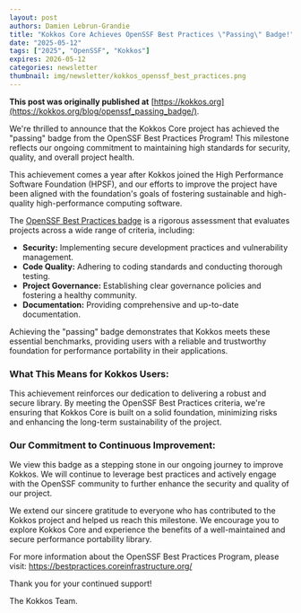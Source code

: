 ```yaml
---
layout: post
authors: Damien Lebrun-Grandie
title: "Kokkos Core Achieves OpenSSF Best Practices \"Passing\" Badge!"
date: "2025-05-12"
tags: ["2025", "OpenSSF", "Kokkos"]
expires: 2026-05-12
categories: newsletter
thumbnail: img/newsletter/kokkos_openssf_best_practices.png
---
```


**This post was originally published at** [https://kokkos.org](https://kokkos.org/blog/openssf_passing_badge/).


We're thrilled to announce that the Kokkos Core project has achieved the
"passing" badge from the OpenSSF Best Practices Program! This milestone
reflects our ongoing commitment to maintaining high standards for security,
quality, and overall project health.

This achievement comes a year after Kokkos joined the High Performance Software
Foundation (HPSF), and our efforts to improve the project have been aligned
with the foundation's goals of fostering sustainable and high-quality
high-performance computing software.

The [OpenSSF Best Practices badge](https://www.bestpractices.dev/en) is a
rigorous assessment that evaluates projects across a wide range of criteria,
including:

* **Security:** Implementing secure development practices and vulnerability
  management.
* **Code Quality:** Adhering to coding standards and conducting thorough
  testing.
* **Project Governance:** Establishing clear governance policies and fostering
  a healthy community.
* **Documentation:** Providing comprehensive and up-to-date documentation.

Achieving the "passing" badge demonstrates that Kokkos meets these essential
benchmarks, providing users with a reliable and trustworthy foundation for
performance portability in their applications.

### What This Means for Kokkos Users:

This achievement reinforces our dedication to delivering a robust and secure
library. By meeting the OpenSSF Best Practices criteria, we're ensuring that
Kokkos Core is built on a solid foundation, minimizing risks and enhancing the
long-term sustainability of the project.

### Our Commitment to Continuous Improvement:

We view this badge as a stepping stone in our ongoing journey to improve
Kokkos. We will continue to leverage best practices and actively engage with
the OpenSSF community to further enhance the security and quality of our
project.

We extend our sincere gratitude to everyone who has contributed to the Kokkos
project and helped us reach this milestone. We encourage you to explore Kokkos
Core and experience the benefits of a well-maintained and secure performance
portability library.

For more information about the OpenSSF Best Practices Program, please visit:
https://bestpractices.coreinfrastructure.org/

Thank you for your continued support!

The Kokkos Team.
